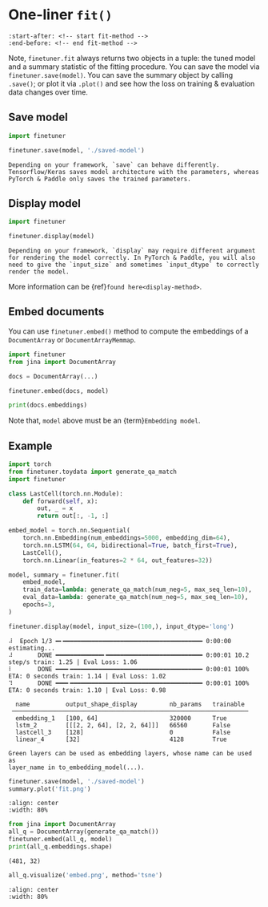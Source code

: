 # One-liner `fit()`

```{include} ../index.md
:start-after: <!-- start fit-method -->
:end-before: <!-- end fit-method -->
```

Note, `finetuner.fit` always returns two objects in a tuple: the tuned model and a summary statistic of the fitting procedure. You can save the model via `finetuner.save(model)`. You can save the summary object by calling `.save()`; or plot it via `.plot()` and see how the loss on training & evaluation data changes over time.

## Save model

```python
import finetuner

finetuner.save(model, './saved-model')
```

```{caution}
Depending on your framework, `save` can behave differently. Tensorflow/Keras saves model architecture with the parameters, whereas PyTorch & Paddle only saves the trained parameters.
```

## Display model

```python
import finetuner

finetuner.display(model)
```

```{caution}
Depending on your framework, `display` may require different argument for rendering the model correctly. In PyTorch & Paddle, you will also need to give the `input_size` and sometimes `input_dtype` to correctly render the model.
```

More information can be {ref}`found here<display-method>`.

## Embed documents

You can use `finetuner.embed()` method to compute the embeddings of a `DocumentArray` or `DocumentArrayMemmap`.

```python
import finetuner
from jina import DocumentArray

docs = DocumentArray(...)

finetuner.embed(docs, model)

print(docs.embeddings)
```

Note that, `model` above must be an {term}`Embedding model`.



## Example

```python
import torch
from finetuner.toydata import generate_qa_match
import finetuner

class LastCell(torch.nn.Module):
    def forward(self, x):
        out, _ = x
        return out[:, -1, :]

embed_model = torch.nn.Sequential(
    torch.nn.Embedding(num_embeddings=5000, embedding_dim=64),
    torch.nn.LSTM(64, 64, bidirectional=True, batch_first=True),
    LastCell(),
    torch.nn.Linear(in_features=2 * 64, out_features=32))

model, summary = finetuner.fit(
    embed_model,
    train_data=lambda: generate_qa_match(num_neg=5, max_seq_len=10),
    eval_data=lambda: generate_qa_match(num_neg=5, max_seq_len=10),
    epochs=3,
)

finetuner.display(model, input_size=(100,), input_dtype='long')
```

```console
⠼  Epoch 1/3 ━╸━━━━━━━━━━━━━━━━━━━━━━━━━━━━━━━━━━━━━━━ 0:00:00 estimating... 
⠼       DONE ━━━━━━━━━━━━━╸━━━━━━━━━━━━━━━━━━━━━━━━━━━ 0:00:01 10.2 step/s train: 1.25 | Eval Loss: 1.06
⠇       DONE ━━━╸━━━━━━━━━━━━━━━━━━━━━━━━━━━━━━━━━━━━━ 0:00:01 100% ETA: 0 seconds train: 1.14 | Eval Loss: 1.02
⠹       DONE ━━━╸━━━━━━━━━━━━━━━━━━━━━━━━━━━━━━━━━━━━━ 0:00:01 100% ETA: 0 seconds train: 1.10 | Eval Loss: 0.98
                                                                    
  name          output_shape_display         nb_params   trainable  
 ────────────────────────────────────────────────────────────────── 
  embedding_1   [100, 64]                    320000      True       
  lstm_2        [[[2, 2, 64], [2, 2, 64]]]   66560       False      
  lastcell_3    [128]                        0           False      
  linear_4      [32]                         4128        True       
                                                                    
Green layers can be used as embedding layers, whose name can be used as 
layer_name in to_embedding_model(...).
```

```python
finetuner.save(model, './saved-model')
summary.plot('fit.png')
```

```{figure} fit-plot.png
:align: center
:width: 80%
```

```python
from jina import DocumentArray
all_q = DocumentArray(generate_qa_match())
finetuner.embed(all_q, model)
print(all_q.embeddings.shape)
```

```console
(481, 32)
```

```python
all_q.visualize('embed.png', method='tsne')
```

```{figure} embed.png
:align: center
:width: 80%
```